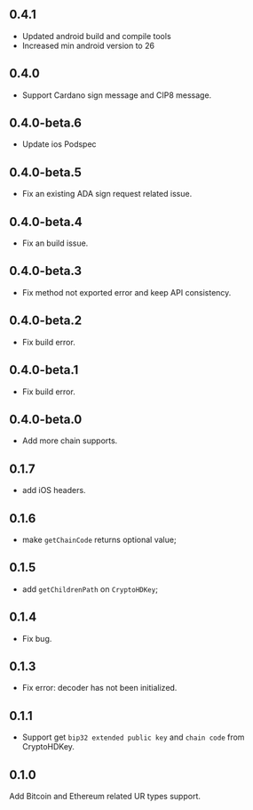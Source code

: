 ## 0.4.1
- Updated android build and compile tools
- Increased min android version to 26
## 0.4.0
- Support Cardano sign message and CIP8 message.
## 0.4.0-beta.6
- Update ios Podspec
## 0.4.0-beta.5
- Fix an existing ADA sign request related issue.
## 0.4.0-beta.4
- Fix an build issue.
## 0.4.0-beta.3
- Fix method not exported error and keep API consistency. 
## 0.4.0-beta.2
- Fix build error.
## 0.4.0-beta.1
- Fix build error.
## 0.4.0-beta.0
- Add more chain supports.
## 0.1.7
- add iOS headers. 
## 0.1.6
- make `getChainCode` returns optional value;
## 0.1.5
- add `getChildrenPath` on `CryptoHDKey`;
## 0.1.4
- Fix bug.
## 0.1.3
- Fix error: decoder has not been initialized.
## 0.1.1
- Support get `bip32 extended public key` and `chain code` from CryptoHDKey.
## 0.1.0
Add Bitcoin and Ethereum related UR types support.
